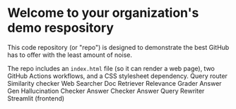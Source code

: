 # Welcome to your organization's demo respository
This code repository (or "repo") is designed to demonstrate the best GitHub has to offer with the least amount of noise.

The repo includes an `index.html` file (so it can render a web page), two GitHub Actions workflows, and a CSS stylesheet dependency.
Query router
Similarity checker
Web Searcher
Doc Retriever
Relevance Grader
Answer Gen
Hallucination Checker
Answer Checker
Answer
Query Rewriter
Streamlit (frontend)
